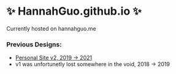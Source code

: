 # ✨ HannahGuo.github.io ✨

Currently hosted on hannahguo.me

### Previous Designs:
- [Personal Site v2, 2019 -> 2021](placeholder)
- v1 was unfortunetly lost somewhere in the void, 2018 -> 2019